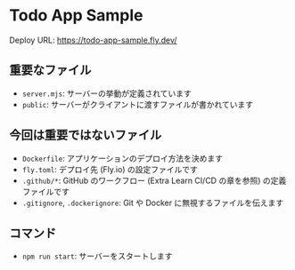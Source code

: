 # Todo App Sample

Deploy URL: <https://todo-app-sample.fly.dev/>

## 重要なファイル

- `server.mjs`: サーバーの挙動が定義されています
- `public`: サーバーがクライアントに渡すファイルが書かれています

## 今回は重要ではないファイル

- `Dockerfile`: アプリケーションのデプロイ方法を決めます
- `fly.toml`: デプロイ先 (Fly.io) の設定ファイルです
- `.github/*`: GitHub のワークフロー (Extra Learn CI/CD の章を参照) の定義ファイルです
- `.gitignore`, `.dockerignore`: Git や Docker に無視するファイルを伝えます

## コマンド

- `npm run start`: サーバーをスタートします
